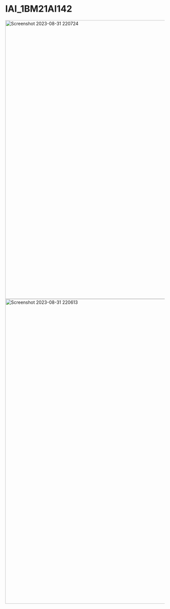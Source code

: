 # IAI_1BM21AI142
<img width="878" alt="Screenshot 2023-08-31 220724" src="https://github.com/chandrika16-sys/IAI_1BM21AI142/assets/128931161/ff8ac5a8-5298-4840-ad0b-432c6efafcf6">
<img width="960" alt="Screenshot 2023-08-31 220613" src="https://github.com/chandrika16-sys/IAI_1BM21AI142/assets/128931161/56a96196-b293-4634-94cb-546402ec5cd6">
